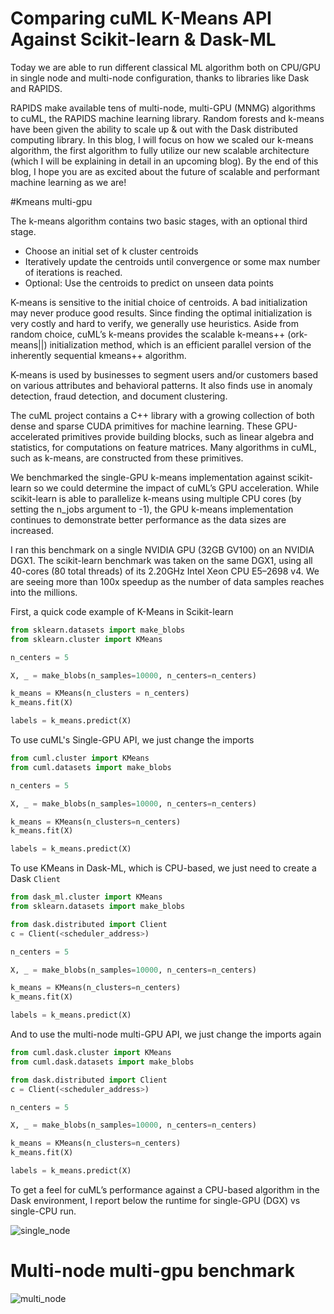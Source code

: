 # Comparing cuML K-Means API Against Scikit-learn & Dask-ML
Today we are able to run different classical ML algorithm both on CPU/GPU in single node and multi-node configuration, thanks to libraries like Dask and RAPIDS.


RAPIDS make available tens of multi-node, multi-GPU (MNMG) algorithms to cuML, the RAPIDS machine learning library. Random forests and k-means have been given the ability to scale up & out with the Dask distributed computing library. In this blog, I will focus on how we scaled our k-means algorithm, the first algorithm to fully utilize our new scalable architecture (which I will be explaining in detail in an upcoming blog). By the end of this blog, I hope you are as excited about the future of scalable and performant machine learning as we are!


#Kmeans multi-gpu 

The k-means algorithm contains two basic stages, with an optional third stage.

  - Choose an initial set of k cluster centroids
  - Iteratively update the centroids until convergence or some max number of iterations is reached.
  - Optional: Use the centroids to predict on unseen data points

K-means is sensitive to the initial choice of centroids. A bad initialization may never produce good results. Since finding the optimal initialization is very costly and hard to verify, we generally use heuristics. Aside from random choice, cuML’s k-means provides the scalable k-means++ (ork-means||) initialization method, which is an efficient parallel version of the inherently sequential kmeans++ algorithm.


K-means is used by businesses to segment users and/or customers based on various attributes and behavioral patterns. It also finds use in anomaly detection, fraud detection, and document clustering.

The cuML project contains a C++ library with a growing collection of both dense and sparse CUDA primitives for machine learning. These GPU-accelerated primitives provide building blocks, such as linear algebra and statistics, for computations on feature matrices. Many algorithms in cuML, such as k-means, are constructed from these primitives.


We benchmarked the single-GPU k-means implementation against scikit-learn so we could determine the impact of cuML’s GPU acceleration. While scikit-learn is able to parallelize k-means using multiple CPU cores (by setting the n_jobs argument to -1), the GPU k-means implementation continues to demonstrate better performance as the data sizes are increased.

I ran this benchmark on a single NVIDIA GPU (32GB GV100) on an NVIDIA DGX1. The scikit-learn benchmark was taken on the same DGX1, using all 40-cores (80 total threads) of its 2.20GHz Intel Xeon CPU E5–2698 v4. We are seeing more than 100x speedup as the number of data samples reaches into the millions.

First, a quick code example of K-Means in Scikit-learn
```python
from sklearn.datasets import make_blobs
from sklearn.cluster import KMeans

n_centers = 5

X, _ = make_blobs(n_samples=10000, n_centers=n_centers)

k_means = KMeans(n_clusters = n_centers)
k_means.fit(X)

labels = k_means.predict(X)
```

To use cuML's Single-GPU API, we just change the imports
```python
from cuml.cluster import KMeans
from cuml.datasets import make_blobs

n_centers = 5

X, _ = make_blobs(n_samples=10000, n_centers=n_centers)

k_means = KMeans(n_clusters=n_centers)
k_means.fit(X)

labels = k_means.predict(X)
```

To use KMeans in Dask-ML, which is CPU-based, we just need to create a Dask `Client`
```python
from dask_ml.cluster import KMeans
from sklearn.datasets import make_blobs

from dask.distributed import Client
c = Client(<scheduler_address>)

n_centers = 5

X, _ = make_blobs(n_samples=10000, n_centers=n_centers)

k_means = KMeans(n_clusters=n_centers)
k_means.fit(X)

labels = k_means.predict(X)
```

And to use the multi-node multi-GPU API, we just change the imports again
```python
from cuml.dask.cluster import KMeans
from cuml.dask.datasets import make_blobs

from dask.distributed import Client
c = Client(<scheduler_address>)

n_centers = 5

X, _ = make_blobs(n_samples=10000, n_centers=n_centers)

k_means = KMeans(n_clusters=n_centers)
k_means.fit(X)

labels = k_means.predict(X)

```

To get a feel for cuML’s performance against a CPU-based algorithm in the Dask environment, I report below
the runtime for single-GPU (DGX) vs single-CPU run.

![single_node](https://github.com/Sera91/SMR3872-Colombia/blob/main/Day10/Kmeans-multiGPU/plots/single_node.png?raw=true)


# Multi-node multi-gpu benchmark

![multi_node](https://github.com/Sera91/SMR3872-Colombia/blob/main/Day10/Kmeans-multiGPU/plots/benchmark.png?raw=true)

